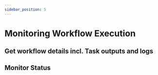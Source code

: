 ```yaml
---
sidebar_position: 5
---
```


# Monitoring Workflow Execution

## Get workflow details incl. Task outputs and logs

## Monitor Status